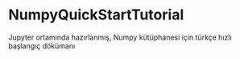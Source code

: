 # NumpyQuickStartTutorial
Jupyter ortamında hazırlanmış, Numpy kütüphanesi için türkçe hızlı başlangıç dökümanı
